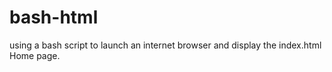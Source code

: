 # bash-html
using a bash script to launch an internet browser and display the index.html Home page.
